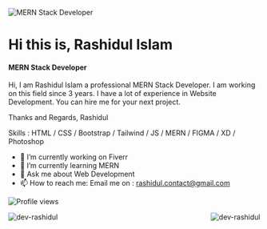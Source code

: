 ![MERN Stack Developer](https://media-exp2.licdn.com/dms/image/C4E16AQGvIGf7d2Zdkg/profile-displaybackgroundimage-shrink_200_800/0/1635768937319?e=1663804800&v=beta&t=1U4_gJ6CJkaR6jcXOrBuG4dmZTfSmaVqoq2fzwnMqgM)

# Hi this is, Rashidul Islam
#### MERN Stack Developer

Hi, I am Rashidul Islam a professional MERN Stack Developer. I am working on this field since 3 years. I have a lot of experience in Website Development. You can hire me for your next project.

Thanks and Regards,
Rashidul

Skills :  HTML / CSS / Bootstrap / Tailwind / JS / MERN / FIGMA / XD / Photoshop

- 🔭 I’m currently working on Fiverr 
- 🌱 I’m currently learning MERN 
- 💬 Ask me about Web Development 
- 📫 How to reach me: Email me on : rashidul.contact@gmail.com 

![Profile views](https://gpvc.arturio.dev/dev-rashidul)  

<p><img align="left" src="https://github-readme-stats.vercel.app/api/top-langs?username=dev-rashidul&show_icons=true&locale=en&layout=compact" alt="dev-rashidul" /></p>

<p>&nbsp;<img align="right" src="https://github-readme-stats.vercel.app/api?username=dev-rashidul&show_icons=true&locale=en" alt="dev-rashidul" /></p>





